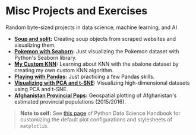 # Misc Projects and Exercises
Random byte-sized projects in data science, machine learning, and AI   

- **[Soup and split](https://nbviewer.jupyter.org/github/sinablk/misc/blob/master/Soup%20and%20Split.ipynb):** Creating soup objects from scraped websites and visualizing them.
- **[Pokemon with Seaborn](https://nbviewer.jupyter.org/github/sinablk/misc/blob/master/Pokemon%20with%20Seaborn.ipynb):** Just visualizing the Pokemon dataset with Python's Seaborn library.
- **[My Custom KNN](https://nbviewer.jupyter.org/github/sinablk/misc/blob/master/My%20Custom%20KNN.ipynb):** Learning about KNN with the abalone dataset by creating my own custom KNN algorithm.
- **[Playing with Pandas](https://nbviewer.jupyter.org/github/sinablk/misc/blob/master/Playing%20with%20Pandas.ipynb):** Just practicing a few Pandas skills.
- **[Visualizing with PCA and t-SNE](https://nbviewer.jupyter.org/github/sinablk/misc/blob/master/Visualizing%20with%20PCA%20and%20t-SNE.ipynb):** Visualizing high-dimensional datasets using PCA and t-SNE.
- **[Afghanistan Provincial Pops](https://nbviewer.jupyter.org/github/sinablk/misc/blob/master/Afghanistan%20Provincial%20Pop%20Visuals.ipynb):** Geospatial plotting of Afghanistan's estimated provincial populations (2015/2016).

> **Note to self:** See [this page](https://jakevdp.github.io/PythonDataScienceHandbook/04.11-settings-and-stylesheets.html) of Python Data Science Handbook for customizing the default plot configurations and stylesheets of `matplotlib`.
